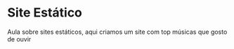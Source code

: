 # Site Estático
Aula sobre sites estáticos, aqui criamos um site com top músicas que gosto de ouvir
